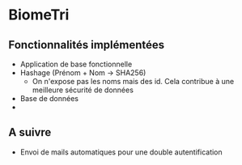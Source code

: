 # BiomeTri

## Fonctionnalités implémentées 
* Application de base fonctionnelle
* Hashage (Prénom + Nom -> SHA256)
    * On n'expose pas les noms mais des id. Cela contribue à une meilleure sécurité de données
* Base de données
* 

## A suivre
* Envoi de mails automatiques pour une double autentification
